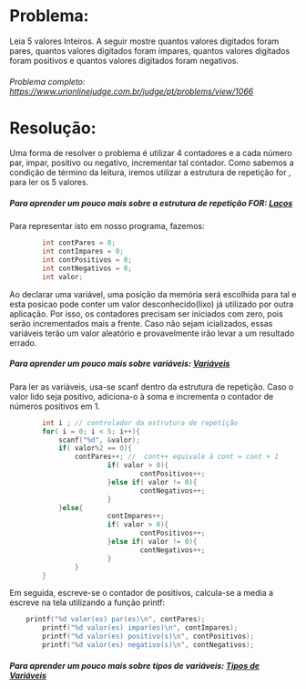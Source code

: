 # Problema:

Leia 5 valores Inteiros. A seguir mostre quantos valores digitados foram pares, quantos valores digitados foram ímpares, quantos valores digitados foram positivos e quantos valores digitados foram negativos.


###### Problema completo: https://www.urionlinejudge.com.br/judge/pt/problems/view/1066

# Resolução:

Uma forma de resolver o problema é utilizar 4 contadores e a cada número par, impar, positivo ou negativo, incrementar tal contador. Como sabemos a condição de término da leitura, iremos utilizar a estrutura de repetição for , para ler os 5 valores.

##### Para aprender um pouco mais sobre a estrutura de repetição FOR: [Laços](http://linguagemc.com.br/a-estrutura-de-repeticao-for-em-c/)

Para representar isto em nosso programa, fazemos: 

```c
        int contPares = 0;
        int contImpares = 0;
        int contPositivos = 0;
        int contNegativos = 0;
        int valor;
```

Ao declarar uma variável, uma posição da memória será escolhida para tal e esta posicao pode conter um valor desconhecido(lixo) já utilizado por outra aplicação. Por isso, os contadores precisam ser iniciados com zero, pois serão incrementados mais a frente. Caso não sejam icializados, essas variáveis terão um valor aleatório e provavelmente irão levar a um resultado errado.

##### Para aprender um pouco mais sobre variáveis: [Variáveis](http://linguagemc.com.br/variaveis-em-linguagem-c/)

Para ler as variáveis, usa-se scanf dentro da estrutura de repetição. Caso o valor lido seja positivo, adiciona-o à soma e incrementa o contador de números positivos em 1.

```c
        int i ; // controlador da estrutura de repetição 
        for( i = 0; i < 5; i++){
        	scanf("%d", &valor);
        	if( valor%2 == 0){
        		contPares++; //  cont++ equivale à cont = cont + 1 
                        if( valor > 0){
                                contPositivos++;
                        }else if( valor != 0){
                                contNegativos++;
                        }
        	}else{
                        contImpares++;
                        if( valor > 0){
                                contPositivos++;
                        }else if( valor != 0){
                                contNegativos++;
                        }
                }
        }
```

Em seguida, escreve-se o contador de positivos, calcula-se a media a escreve na tela utilizando a função printf:

```c
	printf("%d valor(es) par(es)\n", contPares);
        printf("%d valor(es) impar(es)\n", contImpares);
        printf("%d valor(es) positivo(s)\n", contPositivos);
        printf("%d valor(es) negativo(s)\n", contNegativos);
```

##### Para aprender um pouco mais sobre tipos de variáveis: [Tipos de Variáveis](http://linguagemc.com.br/tipos-de-dados-em-c/)

